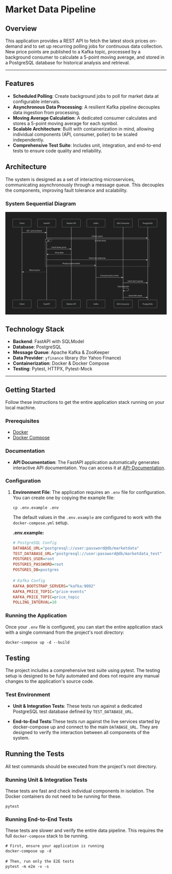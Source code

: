 # Market Data Pipeline

## Overview

This application provides a REST API to fetch the latest stock prices on-demand and to set up recurring polling jobs for continuous data collection. New price points are published to a Kafka topic, processed by a background consumer to calculate a 5-point moving average, and stored in a PostgreSQL database for historical analysis and retrieval.


---

## Features

- **Scheduled Polling**: Create background jobs to poll for market data at configurable intervals.
- **Asynchronous Data Processing**: A resilient Kafka pipeline decouples data ingestion from processing.
- **Moving Average Calculation**: A dedicated consumer calculates and stores a 5-point moving average for each symbol.
- **Scalable Architecture**: Built with containerization in mind, allowing individual components (API, consumer, poller) to be scaled independently.
- **Comprehensive Test Suite**: Includes unit, integration, and end-to-end tests to ensure code quality and reliability.

## Architecture

The system is designed as a set of interacting microservices, communicating asynchronously through a message queue. This decouples the components, improving fault tolerance and scalability.

### System Sequential Diagram
![System Architecture](/WTA/assets/sequential_diagram.png)


## Technology Stack

- **Backend**: FastAPI with SQLModel
- **Database**: PostgreSQL
- **Message Queue**: Apache Kafka & ZooKeeper
- **Data Provider**: `yfinance` library (for Yahoo Finance)
- **Containerization**: Docker & Docker Compose
- **Testing**: Pytest, HTTPX, Pytest-Mock

---


## Getting Started

Follow these instructions to get the entire application stack running on your local machine.

### Prerequisites

- [Docker](https://www.docker.com/products/docker-desktop/)
- [Docker Compose](https://docs.docker.com/compose/install/)


### Documentation
- **API Documentation**: The FastAPI application automatically generates interactive API documentation. You can access it at [API-Documentation](https://dheerajkrishna141.github.io/blockhouse/).

### Configuration

1.  **Environment File**: The application requires an `.env` file for configuration. You can create one by copying the example file:
    ```
    cp .env.example .env
    ```
    The default values in the `.env.example` are configured to work with the `docker-compose.yml` setup.

    **.env.example:**
    ```ini
    # PostgreSQL Config
    DATABASE_URL="postgresql://user:password@db/marketdata"
    TEST_DATABASE_URL="postgresql://user:password@db/marketdata_test"
    POSTGRES_USER=root
    POSTGRES_PASSWORD=root
    POSTGRES_DB=postgres

    # Kafka Config
    KAFKA_BOOTSTRAP_SERVERS="kafka:9092"
    KAFKA_PRICE_TOPIC="price-events"
    KAFKA_PRICE_TOPIC=price_topic
    POLLING_INTERVAL=10
    
### Running the Application

Once your `.env` file is configured, you can start the entire application stack with a single command from the project's root directory:

```
docker-compose up -d --build
```

## Testing
The project includes a comprehensive test suite using pytest. The testing setup is designed to be fully automated and does not require any manual changes to the application's source code.

### Test Environment

- **Unit & Integration Tests**: These tests run against a dedicated PostgreSQL test database defined by `TEST_DATABASE_URL`. 


- **End-to-End Tests**:These tests run against the live services started by docker-compose up and connect to the main `DATABASE_URL`. They are designed to verify the interaction between all components of the system.

## Running the Tests
All test commands should be executed from the project's root directory.


### Running Unit & Integration Tests
These tests are fast and check individual components in isolation. The Docker containers do not need to be running for these.

```
pytest
```

### Running End-to-End Tests
These tests are slower and verify the entire data pipeline. This requires the full `docker-compose` stack to be running.


```
# First, ensure your application is running
docker-compose up -d

# Then, run only the E2E tests
pytest -m e2e -v -s

```

